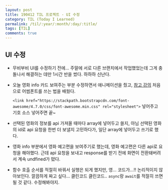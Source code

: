 ```yaml
---
layout: post
title: 190412 TIL 프로젝트 - UI 수정
category: TIL (Today I Learned)
permalink: /til/:year/:month/:day/:title/
tags: [TIL]
comments: true
---
```


## **UI 수정**

- 무비부비 UI를 수정하기 전에... 주말에 서로 다른 브랜치에서 작업했었는데 그게 충돌나서 해결하는 데만 1시간 반을 썼다. 하하하 신난다.
- 오늘 영화 info 카드 보여주는 부분 수정하면서 애니메이션을 줬고, [참고 강의](https://www.youtube.com/watch?v=iDfgCUqSJ3Y) 처음으로 어썸폰트를 쓰는 법을 배웠다. 
  
    `<link href="https://stackpath.bootstrapcdn.com/font-awesome/4.7.0/css/font-awesome.min.css" rel="stylesheet">` 넣어주고 기호 소스 넣어주면 끝~ 

  
- 선택된 영화의 정보를 api 가져올 때마다 array에 넣어두고 쓸지, 아님 선택된 영화의 id로 api 요청을 한번 더 보낼지 고민하다가, 일단 array에 넣어두고 쓰기로 했다. 

- 영화 info 부분에서 영화 예고편을 보여주기로 했는데, 영화 예고편은 다른 api로 요청을 해야했다. 근데 api 요청을 보내고 response를 받기 전에 화면이 전환돼버려서 계속 undfined가 떴다. 

- 함수 호출 순서를 적절히 바꿔서 실행은 되게 했지만, 영... 코드가...!! 논리적이지 않아보인다. 깔끔하게 짜고 싶다... 클린코드 클린코드.. `async`랑 `await`를 적절히 쓰면 될 것 같다. 수정해봐야지. 
